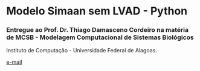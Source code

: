 # Modelo Simaan sem LVAD - Python

### Entregue ao Prof. Dr. Thiago Damasceno Cordeiro na matéria de MCSB - Modelagem Computacional de Sistemas Biológicos

Instituto de Computação - Universidade Federal de Alagoas.

<a href="mailto:mffsp@ic.ufal.br">e-mail</a>
